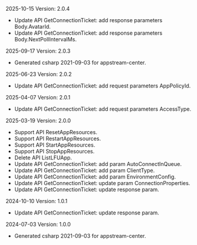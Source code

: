 2025-10-15 Version: 2.0.4
- Update API GetConnectionTicket: add response parameters Body.AvatarId.
- Update API GetConnectionTicket: add response parameters Body.NextPollIntervalMs.


2025-09-17 Version: 2.0.3
- Generated csharp 2021-09-03 for appstream-center.

2025-06-23 Version: 2.0.2
- Update API GetConnectionTicket: add request parameters AppPolicyId.


2025-04-07 Version: 2.0.1
- Update API GetConnectionTicket: add request parameters AccessType.


2025-03-19 Version: 2.0.0
- Support API ResetAppResources.
- Support API RestartAppResources.
- Support API StartAppResources.
- Support API StopAppResources.
- Delete API ListLFUApp.
- Update API GetConnectionTicket: add param AutoConnectInQueue.
- Update API GetConnectionTicket: add param ClientType.
- Update API GetConnectionTicket: add param EnvironmentConfig.
- Update API GetConnectionTicket: update param ConnectionProperties.
- Update API GetConnectionTicket: update response param.


2024-10-10 Version: 1.0.1
- Update API GetConnectionTicket: update response param.


2024-07-03 Version: 1.0.0
- Generated csharp 2021-09-03 for appstream-center.

